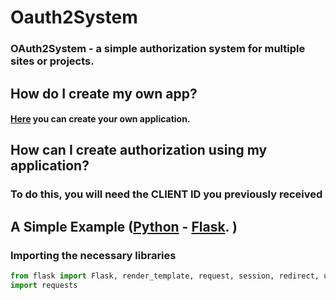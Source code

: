 # Oauth2System

### OAuth2System - a simple authorization system for multiple sites or projects.

## How do I create my own app?

#### [Here](https://emeraldermine.onpella.app/apps) you can create your own application.

## How can I create authorization using my application?

### To do this, you will need the CLIENT ID you previously received

## A Simple Example ([Python](https://www.python.org) - [Flask](https://github.com/pallets/flask). )

### Importing the necessary libraries

```python
from flask import Flask, render_template, request, session, redirect, url_for, jsonify
import requests
```
